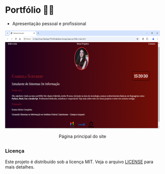# Portfólio 💁🏻

* Apresentação pessoal e profissional

<div align="center">
  <img height="320" width="550" src="./imagem/imagem_site.png" alt="Imagem do site">
  <p> Página principal do site </p>
</div>

##
### Licença
Este projeto é distribuído sob a licença MIT. Veja o arquivo [LICENSE](LICENSE) para mais detalhes.
